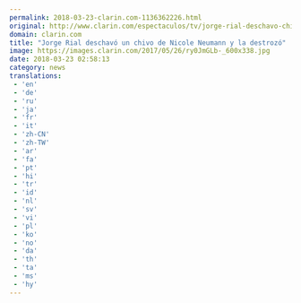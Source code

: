```yaml
---
permalink: 2018-03-23-clarin.com-1136362226.html
original: http://www.clarin.com/espectaculos/tv/jorge-rial-deschavo-chivo-nicole-neumann-destrozo_0_BkLYVkG5f.html
domain: clarin.com
title: "Jorge Rial deschavó un chivo de Nicole Neumann y la destrozó"
image: https://images.clarin.com/2017/05/26/ry0JmGLb-_600x338.jpg
date: 2018-03-23 02:58:13
category: news
translations: 
 - 'en'
 - 'de'
 - 'ru'
 - 'ja'
 - 'fr'
 - 'it'
 - 'zh-CN'
 - 'zh-TW'
 - 'ar'
 - 'fa'
 - 'pt'
 - 'hi'
 - 'tr'
 - 'id'
 - 'nl'
 - 'sv'
 - 'vi'
 - 'pl'
 - 'ko'
 - 'no'
 - 'da'
 - 'th'
 - 'ta'
 - 'ms'
 - 'hy'
---
```


